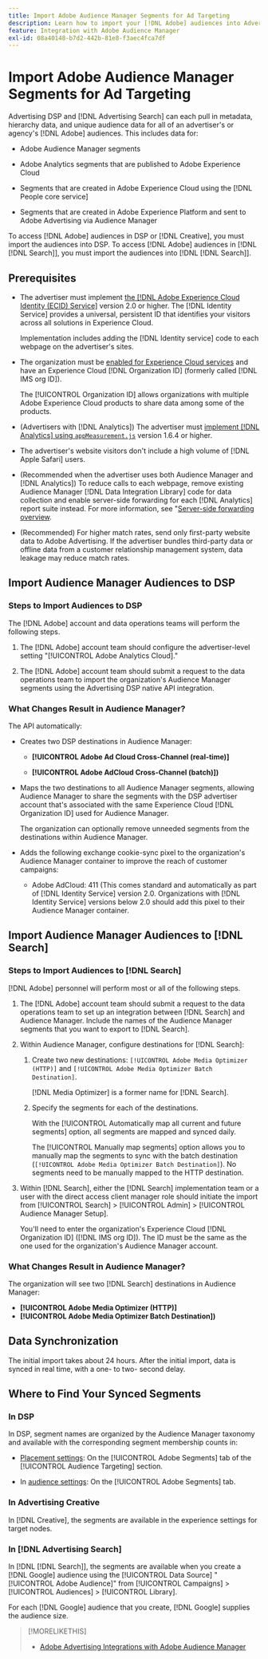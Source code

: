 ```yaml
---
title: Import Adobe Audience Manager Segments for Ad Targeting
description: Learn how to import your [!DNL Adobe] audiences into Advertising DSP and Search using Adobe Audience Manager
feature: Integration with Adobe Audience Manager
exl-id: 08a40148-b7d2-442b-81e8-f3aec4fca7df
---
```

# Import Adobe Audience Manager Segments for Ad Targeting

Advertising DSP and [!DNL Advertising Search] can each pull in metadata, hierarchy data, and unique audience data for all of an advertiser's or agency's [!DNL Adobe] audiences<!-- segments or audiences? Standardize terms per AAM's docs -->. This includes data for:

* Adobe Audience Manager segments

* Adobe Analytics segments that are published to Adobe Experience Cloud

* Segments that are created in Adobe Experience Cloud using the [!DNL People core service]

* Segments that are created in Adobe Experience Platform and sent to Adobe Advertising via Audience Manager

To access [!DNL Adobe] audiences in DSP or [!DNL Creative], you must import the audiences into DSP. To access [!DNL Adobe] audiences in [!DNL [!DNL Search]], you must import the audiences into [!DNL [!DNL Search]].

## Prerequisites

* The advertiser must implement [the [!DNL Adobe Experience Cloud Identity (ECID) Service]](https://experienceleague.adobe.com/docs/id-service/using/intro/overview.html) version 2.0 or higher. The [!DNL Identity Service] provides a universal, persistent ID that identifies your visitors across all solutions in Experience Cloud.

  Implementation includes adding the [!DNL Identity service] code to each webpage on the advertiser's sites.

* The organization must be [enabled for Experience Cloud services](https://experienceleague.adobe.com/docs/core-services/interface/services/core-services.html) and have an Experience Cloud [!DNL Organization ID] (formerly called [!DNL IMS org ID]).

  The [!UICONTROL Organization ID] allows organizations with multiple Adobe Experience Cloud products to share data among some of the products.

* (Advertisers with [!DNL Analytics]) The advertiser must [implement [!DNL Analytics] using `appMeasurement.js`](https://experienceleague.adobe.com/docs/analytics/implementation/js/overview.html) version 1.6.4 or higher.

* The advertiser's website visitors don't include a high volume of [!DNL Apple Safari] users.

* (Recommended when the advertiser uses both Audience Manager and [!DNL Analytics]) To reduce calls to each webpage, remove existing Audience Manager [!DNL Data Integration Library] code for data collection and enable server-side forwarding for each [!DNL Analytics] report suite instead. For more information, see "[Server-side forwarding overview](https://experienceleague.adobe.com/docs/analytics/admin/admin-tools/server-side-forwarding/ssf.html).

* (Recommended) For higher match rates, send only first-party website data to Adobe Advertising. If the advertiser bundles third-party data or offline data from a customer relationship management system, data leakage may reduce match rates. 

## Import Audience Manager Audiences to DSP

### Steps to Import Audiences to DSP

The [!DNL Adobe] account and data operations teams will perform the following steps.

1. The [!DNL Adobe] account team should configure the advertiser-level setting "[!UICONTROL Adobe Analytics Cloud]."

1. The [!DNL Adobe] account team should submit a request<!-- Submit a request as a JIRA task? --> to the data operations team<!-- implementation team? --> to import the organization's Audience Manager segments using the Advertising DSP native API integration.

### What Changes Result in Audience Manager?

The API automatically:

* Creates two DSP destinations in Audience Manager:

  * **[!UICONTROL Adobe Ad Cloud Cross-Channel (real-time)]**

  * **[!UICONTROL Adobe AdCloud Cross-Channel (batch)])**

* Maps the two destinations to all Audience Manager segments, allowing Audience Manager to share the segments with the DSP advertiser account that's associated with the same Experience Cloud [!DNL Organization ID] used for Audience Manager. <!-- Verify -->

  The organization can optionally remove unneeded segments from the destinations within Audience Manager.

* Adds the following exchange cookie-sync pixel to the organization's Audience Manager container to improve the reach of customer campaigns:

  * Adobe AdCloud: 411 (This comes standard and automatically as part of [!DNL Identity Service] version 2.0. Organizations with [!DNL Identity Service] versions below 2.0 should add this pixel to their Audience Manager container.

## Import Audience Manager Audiences to [!DNL Search]

### Steps to Import Audiences to [!DNL Search]

[!DNL Adobe] personnel will perform most or all of the following steps.

1. The [!DNL Adobe] account team should submit a request to the data operations team to set up an integration between [!DNL Search] and Audience Manager. Include the names of the Audience Manager segments that you want to export to [!DNL Search]. 

1. Within Audience Manager, configure destinations for [!DNL Search]:

   1. Create two new destinations: `[!UICONTROL Adobe Media Optimizer (HTTP)]` and `[!UICONTROL Adobe Media Optimizer Batch Destination]`.
   
       [!DNL Media Optimizer] is a former name for [!DNL Search].

   1. Specify the segments for each of the destinations.

       With the [!UICONTROL Automatically map all current and future segments] option, all segments are mapped and synced daily.
       
       The [!UICONTROL Manually map segments] option allows you to manually map the segments to sync with the batch destination (`[!UICONTROL Adobe Media Optimizer Batch Destination]`). No segments need to be manually mapped to the HTTP destination.

1. Within [!DNL Search], either the [!DNL Search] implementation team or a user with the direct access client manager role should initiate the import from [!UICONTROL Search] > [!UICONTROL Admin] > [!UICONTROL Audience Manager Setup].

    You'll need to enter the organization's Experience Cloud [!DNL Organization ID] ([!DNL IMS org ID]). The ID must be the same as the one used for the organization's Audience Manager account.

### What Changes Result in Audience Manager?

The organization will see two [!DNL Search] destinations in Audience Manager:

* **[!UICONTROL Adobe Media Optimizer (HTTP)]**
* **[!UICONTROL Adobe Media Optimizer Batch Destination])**

## Data Synchronization

The initial import takes about 24 hours. After the initial import, data is synced in real time, with a one- to two- second delay.

<!--
### How DSP Syncs the Data

DSP syncs the data automatically using the [!DNL Adobe Experience Cloud Identity (ECID) Service]. During synchronization, the [!DNL ECID Service] calls Adobe Advertising at [!DNL cm.eversttech.net]. Because Adobe Advertising is a trusted domain, ID syncs take place from parent pages rather than within the destination publishing iframes, as they do with most third-party activation partners. Audience Manager identifies unique users by device IDs, using the [Audience Manager [!DNL Unique User ID (AAM UUID)]](https://experienceleague.adobe.com/docs/audience-manager/user-guide/reference/ids-in-aam.html#global-device-ids), also called the [!DNL Device ID].
 
![Synchronization of [!DNL Adobe] audiences in DSP](/help/integrations/assets/audience-manager-sync.png)

### How Search Syncs the Data
-->

<!-- 
Segment membership data is sent only after one of the following events occurs:

* (Advertisers with DSP):

  * The segment is targeted in an Adobe Advertising display ad.

  * The segment is added to the [!DNL Adobe AdCloud Cross-Channel] batch and real-time destinations within the Audience Manager user interface.

* (Advertisers with [!DNL Search]):

  * The segment is targeted in an Adobe Advertising search ad.

  * The segment is added to the [!DNL Adobe Media Optimizer] batch and HTTP destinations within the Audience Manager user interface.
 -->
<!-- Is membership data/whatever available in Creative? If so, does it show the same as DSP? -->

## Where to Find Your Synced Segments

### In DSP

In DSP, segment names are organized by the Audience Manager taxonomy and available with the corresponding segment membership counts in:

* [Placement settings](/help/dsp/campaign-management/placements/placement-settings.md#audience-targeting): On the [!UICONTROL Adobe Segments] tab of the [!UICONTROL Audience Targeting] section.

* In [audience settings](/help/dsp/audiences/audience-settings.md): On the [!UICONTROL Adobe Segments] tab.

### In Advertising Creative

In [!DNL Creative], the segments are available in the experience settings for target nodes.

### In [!DNL Advertising Search]

In [!DNL [!DNL Search]], the segments are available when you create a [!DNL Google] audience using the [!UICONTROL Data Source] "[!UICONTROL Adobe Audience]" from [!UICONTROL Campaigns] > [!UICONTROL Audiences] > [!UICONTROL Library].

For each [!DNL Google] audience that you create, [!DNL Google] supplies the audience size.

>[!MORELIKETHIS]
>
>* [Adobe Advertising Integrations with Adobe Audience Manager](/help/integrations/audience-manager/overview.md)
